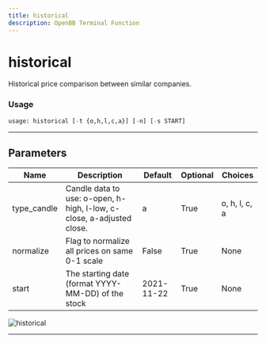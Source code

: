 ```yaml
---
title: historical
description: OpenBB Terminal Function
---
```


# historical

Historical price comparison between similar companies.

### Usage

```python
usage: historical [-t {o,h,l,c,a}] [-n] [-s START]
```

---

## Parameters

| Name | Description | Default | Optional | Choices |
| ---- | ----------- | ------- | -------- | ------- |
| type_candle | Candle data to use: o-open, h-high, l-low, c-close, a-adjusted close. | a | True | o, h, l, c, a |
| normalize | Flag to normalize all prices on same 0-1 scale | False | True | None |
| start | The starting date (format YYYY-MM-DD) of the stock | 2021-11-22 | True | None |
![historical](https://user-images.githubusercontent.com/46355364/154073378-935eddd4-167e-48e8-9e3d-34029e5ba42f.png)

---

